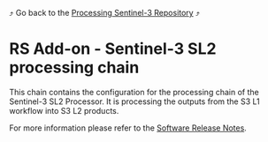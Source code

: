 :arrow_heading_up: Go back to the [Processing Sentinel-3 Repository](../README.md) :arrow_heading_up:

# RS Add-on - Sentinel-3 SL2 processing chain

This chain contains the configuration for the processing chain of the Sentinel-3 SL2 Processor. It is processing the outputs from the S3 L1 workflow into S3 L2 products.

For more information please refer to the [Software Release Notes](./doc/SRN.md).
